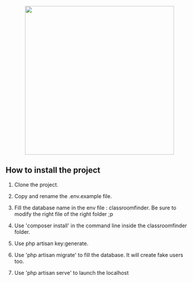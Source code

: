 <p align="center"><img src="https://res.cloudinary.com/dtfbvvkyp/image/upload/v1566331377/laravel-logolockup-cmyk-red.svg" width="400"></p>


## How to install the project

1. Clone the project.

2. Copy and rename the .env.example file.

3. Fill the database name in the env file : classroomfinder.
    Be sure to modify the right file of the right folder ;p

4. Use 'composer install' in the command line  inside the classroomfinder folder.

5. Use php artisan key:generate.

6. Use 'php artisan migrate' to fill the database.
    It will create fake users too.
    
7. Use 'php artisan serve' to launch the localhost
